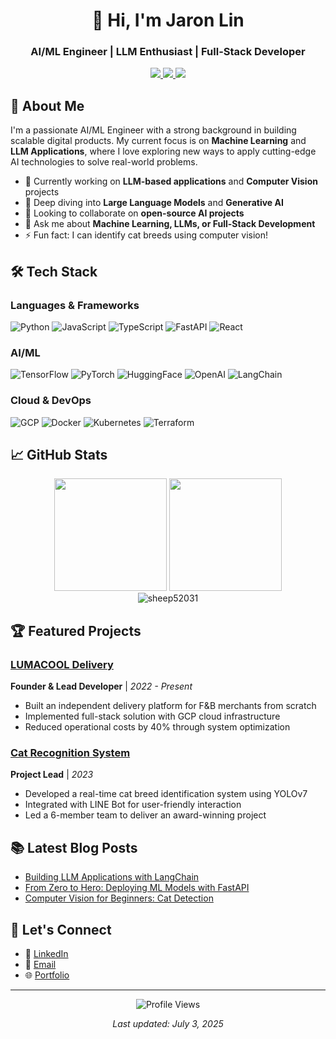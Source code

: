 <h1 align="center">👋 Hi, I'm Jaron Lin</h1>
<h3 align="center">AI/ML Engineer | LLM Enthusiast | Full-Stack Developer</h3>

<div align="center">
  <a href="https://www.linkedin.com/in/jason-lin-896055125/">
    <img src="https://img.shields.io/badge/LinkedIn-Connect-blue?style=for-the-badge&logo=linkedin">
  </a>
  <a href="mailto:sheep52031@gmail.com">
    <img src="https://img.shields.io/badge/Email-Contact%20Me-red?style=for-the-badge&logo=gmail">
  </a>
  <a href="https://sheep52031.github.io/en/portfolio">
    <img src="https://img.shields.io/badge/Portfolio-View%20My%20Work-6e5494?style=for-the-badge">
  </a>
</div>

## 🚀 About Me

I'm a passionate AI/ML Engineer with a strong background in building scalable digital products. My current focus is on **Machine Learning** and **LLM Applications**, where I love exploring new ways to apply cutting-edge AI technologies to solve real-world problems.

- 🔭 Currently working on **LLM-based applications** and **Computer Vision** projects
- 🌱 Deep diving into **Large Language Models** and **Generative AI**
- 👯 Looking to collaborate on **open-source AI projects**
- 💬 Ask me about **Machine Learning, LLMs, or Full-Stack Development**
- ⚡ Fun fact: I can identify cat breeds using computer vision!

## 🛠️ Tech Stack

### Languages & Frameworks
![Python](https://img.shields.io/badge/Python-3776AB?style=flat&logo=python&logoColor=white)
![JavaScript](https://img.shields.io/badge/JavaScript-F7DF1E?style=flat&logo=javascript&logoColor=black)
![TypeScript](https://img.shields.io/badge/TypeScript-3178C6?style=flat&logo=typescript&logoColor=white)
![FastAPI](https://img.shields.io/badge/FastAPI-009688?style=flat&logo=fastapi&logoColor=white)
![React](https://img.shields.io/badge/React-61DAFB?style=flat&logo=react&logoColor=black)

### AI/ML
![TensorFlow](https://img.shields.io/badge/TensorFlow-FF6F00?style=flat&logo=tensorflow&logoColor=white)
![PyTorch](https://img.shields.io/badge/PyTorch-EE4C2C?style=flat&logo=pytorch&logoColor=white)
![HuggingFace](https://img.shields.io/badge/HuggingFace-FFD43B?style=flat&logo=huggingface&logoColor=black)
![OpenAI](https://img.shields.io/badge/OpenAI-412991?style=flat&logo=openai&logoColor=white)
![LangChain](https://img.shields.io/badge/LangChain-FF6B6B?style=flat)

### Cloud & DevOps
![GCP](https://img.shields.io/badge/Google_Cloud-4285F4?style=flat&logo=google-cloud&logoColor=white)
![Docker](https://img.shields.io/badge/Docker-2496ED?style=flat&logo=docker&logoColor=white)
![Kubernetes](https://img.shields.io/badge/Kubernetes-326CE5?style=flat&logo=kubernetes&logoColor=white)
![Terraform](https://img.shields.io/badge/Terraform-7B42BC?style=flat&logo=terraform&logoColor=white)

## 📈 GitHub Stats

<div align="center">
  <img height="180em" src="https://github-readme-stats.vercel.app/api?username=sheep52031&show_icons=true&theme=radical&include_all_commits=true&count_private=true"/>
  <img height="180em" src="https://github-readme-stats.vercel.app/api/top-langs/?username=sheep52031&layout=compact&langs_count=8&theme=radical"/>
</div>

<div align="center">
  <img src="https://github-readme-streak-stats.herokuapp.com/?user=sheep52031&theme=radical" alt="sheep52031" />
</div>

## 🏆 Featured Projects

### [LUMACOOL Delivery](https://www.lumacool.com/)
**Founder & Lead Developer** | *2022 - Present*
- Built an independent delivery platform for F&B merchants from scratch
- Implemented full-stack solution with GCP cloud infrastructure
- Reduced operational costs by 40% through system optimization

### [Cat Recognition System](https://www.youtube.com/watch?v=Eq3Okb1ZOJg)
**Project Lead** | *2023*
- Developed a real-time cat breed identification system using YOLOv7
- Integrated with LINE Bot for user-friendly interaction
- Led a 6-member team to deliver an award-winning project

## 📚 Latest Blog Posts
<!-- BLOG-POST-LIST:START -->
- [Building LLM Applications with LangChain](https://example.com/llm-langchain)
- [From Zero to Hero: Deploying ML Models with FastAPI](https://example.com/ml-fastapi)
- [Computer Vision for Beginners: Cat Detection](https://example.com/cv-cat-detection)
<!-- BLOG-POST-LIST:END -->

## 🤝 Let's Connect
- 💼 [LinkedIn](https://www.linkedin.com/in/jason-lin-896055125/)
- 📧 [Email](mailto:sheep52031@gmail.com)
- 🌐 [Portfolio](https://sheep52031.github.io/en/portfolio)

---

<p align="center">
  <img src="https://komarev.com/ghpvc/?username=sheep52031&style=flat-square&color=blue" alt="Profile Views"/>
</p>

<p align="center">
  <em>Last updated: July 3, 2025</em>
</p>
